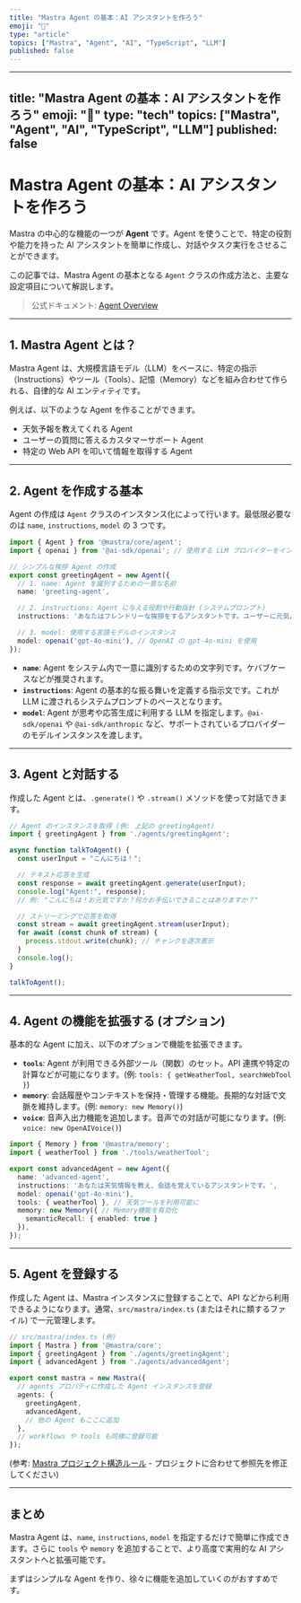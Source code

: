 ```yaml
---
title: "Mastra Agent の基本：AI アシスタントを作ろう"
emoji: "🤖"
type: "article"
topics: ["Mastra", "Agent", "AI", "TypeScript", "LLM"]
published: false
---
```


---
title: "Mastra Agent の基本：AI アシスタントを作ろう"
emoji: "🤖"
type: "tech"
topics: ["Mastra", "Agent", "AI", "TypeScript", "LLM"]
published: false
---

# Mastra Agent の基本：AI アシスタントを作ろう

Mastra の中心的な機能の一つが **Agent** です。Agent を使うことで、特定の役割や能力を持った AI アシスタントを簡単に作成し、対話やタスク実行をさせることができます。

この記事では、Mastra Agent の基本となる `Agent` クラスの作成方法と、主要な設定項目について解説します。

> 公式ドキュメント: [Agent Overview](https://mastra.ai/ja/docs/concepts/agent)

---

## 1. Mastra Agent とは？

Mastra Agent は、大規模言語モデル（LLM）をベースに、特定の指示（Instructions）やツール（Tools）、記憶（Memory）などを組み合わせて作られる、自律的な AI エンティティです。

例えば、以下のような Agent を作ることができます。

*   天気予報を教えてくれる Agent
*   ユーザーの質問に答えるカスタマーサポート Agent
*   特定の Web API を叩いて情報を取得する Agent

---

## 2. Agent を作成する基本

Agent の作成は `Agent` クラスのインスタンス化によって行います。最低限必要なのは `name`, `instructions`, `model` の 3 つです。

```ts
import { Agent } from '@mastra/core/agent';
import { openai } from '@ai-sdk/openai'; // 使用する LLM プロバイダーをインポート

// シンプルな挨拶 Agent の作成
export const greetingAgent = new Agent({
  // 1. name: Agent を識別するための一意な名前
  name: 'greeting-agent',

  // 2. instructions: Agent に与える役割や行動指針 (システムプロンプト)
  instructions: 'あなたはフレンドリーな挨拶をするアシスタントです。ユーザーに元気よく挨拶してください。',

  // 3. model: 使用する言語モデルのインスタンス
  model: openai('gpt-4o-mini'), // OpenAI の gpt-4o-mini を使用
});
```

*   **`name`**: Agent をシステム内で一意に識別するための文字列です。ケバブケースなどが推奨されます。
*   **`instructions`**: Agent の基本的な振る舞いを定義する指示文です。これが LLM に渡されるシステムプロンプトのベースとなります。
*   **`model`**: Agent が思考や応答生成に利用する LLM を指定します。`@ai-sdk/openai` や `@ai-sdk/anthropic` など、サポートされているプロバイダーのモデルインスタンスを渡します。

---

## 3. Agent と対話する

作成した Agent とは、`.generate()` や `.stream()` メソッドを使って対話できます。

```ts
// Agent のインスタンスを取得 (例: 上記の greetingAgent)
import { greetingAgent } from './agents/greetingAgent';

async function talkToAgent() {
  const userInput = "こんにちは！";

  // テキスト応答を生成
  const response = await greetingAgent.generate(userInput);
  console.log("Agent:", response);
  // 例: "こんにちは！お元気ですか？何かお手伝いできることはありますか？"

  // ストリーミングで応答を取得
  const stream = await greetingAgent.stream(userInput);
  for await (const chunk of stream) {
    process.stdout.write(chunk); // チャンクを逐次表示
  }
  console.log();
}

talkToAgent();
```

---

## 4. Agent の機能を拡張する (オプション)

基本的な Agent に加え、以下のオプションで機能を拡張できます。

*   **`tools`**: Agent が利用できる外部ツール（関数）のセット。API 連携や特定の計算などが可能になります。(例: `tools: { getWeatherTool, searchWebTool }`)
*   **`memory`**: 会話履歴やコンテキストを保持・管理する機能。長期的な対話で文脈を維持します。(例: `memory: new Memory()`)
*   **`voice`**: 音声入出力機能を追加します。音声での対話が可能になります。(例: `voice: new OpenAIVoice()`)

```ts
import { Memory } from '@mastra/memory';
import { weatherTool } from './tools/weatherTool';

export const advancedAgent = new Agent({
  name: 'advanced-agent',
  instructions: 'あなたは天気情報を教え、会話を覚えているアシスタントです。',
  model: openai('gpt-4o-mini'),
  tools: { weatherTool }, // 天気ツールを利用可能に
  memory: new Memory({ // Memory機能を有効化
    semanticRecall: { enabled: true }
  }),
});
```

---

## 5. Agent を登録する

作成した Agent は、Mastra インスタンスに登録することで、API などから利用できるようになります。通常、`src/mastra/index.ts` (またはそれに類するファイル) で一元管理します。

```ts
// src/mastra/index.ts (例)
import { Mastra } from '@mastra/core';
import { greetingAgent } from './agents/greetingAgent';
import { advancedAgent } from './agents/advancedAgent';

export const mastra = new Mastra({
  // agents プロパティに作成した Agent インスタンスを登録
  agents: {
    greetingAgent,
    advancedAgent,
    // 他の Agent もここに追加
  },
  // workflows や tools も同様に登録可能
});
```
(参考: [Mastra プロジェクト構造ルール](https://gist.github.com/...) - プロジェクトに合わせて参照先を修正してください)

---

## まとめ

Mastra Agent は、`name`, `instructions`, `model` を指定するだけで簡単に作成できます。さらに `tools` や `memory` を追加することで、より高度で実用的な AI アシスタントへと拡張可能です。

まずはシンプルな Agent を作り、徐々に機能を追加していくのがおすすめです。
